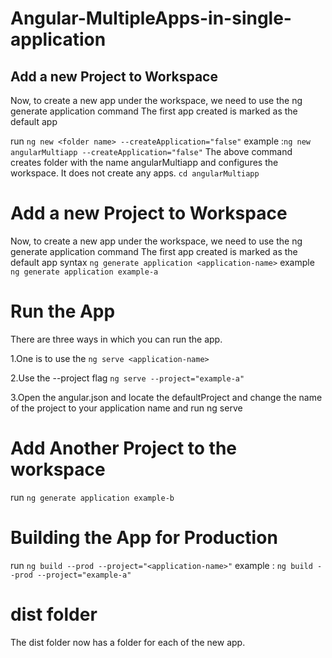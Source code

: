 # Angular-MultipleApps-in-single-application
## Add a new Project to Workspace
Now, to create a new app under the workspace, we need to use the ng generate application command The first app created is marked as the default app

run `ng new <folder name> --createApplication="false"`
example :`ng new angularMultiapp --createApplication="false"`
The above command creates folder with the name angularMultiapp  and configures the workspace. It does not create any apps.
`cd angularMultiapp`
# Add a new Project to Workspace
Now, to create a new app under the workspace, we need to use the ng generate application command The first app created is marked as the default app
syntax `ng generate application <application-name>`
example `ng generate application example-a`

# Run the App
There are three ways in which you can run the app.

1.One is to use the `ng serve <application-name>`

2.Use the --project flag `ng serve --project="example-a"`

3.Open the angular.json and locate the defaultProject and change the name of the project to your application name and run ng serve
# Add Another Project to the workspace
run `ng generate application example-b`
# Building the App for Production
run `ng build --prod --project="<application-name>"`
example : `ng build --prod --project="example-a"`
# dist folder
The dist folder now has a folder for each of the new app.